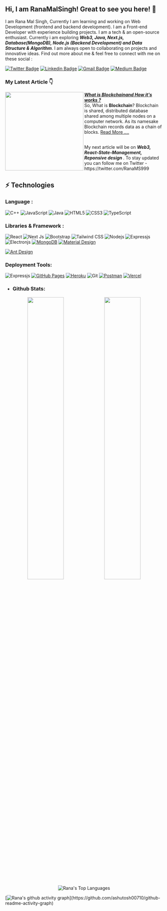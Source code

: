 ## Hi, I am RanaMalSingh! Great to see you here! 👋

I am Rana Mal Singh, Currently I am learning and working on Web Development (frontend and backend development). I am a Front-end Developer with experience building projects. I am a tech & an open-source enthusiast. Currently i am exploring <strong><em>Web3, Java, Next.js, Database(MongoDB), Node.js (Backend Development) and Data Structure & Algorithm</strong></em>. I am always open to collaborating on projects and innovative ideas. Find out more about me & feel free to connect with me on these social :

[![Twitter Badge](https://img.shields.io/badge/-RanaMalSingh-039BE5?style=flat-square&logo=Twitter&logoColor=white&link=https://twitter.com/RanaMS999)](https://twitter.com/RanaMS999)
[![Linkedin Badge](https://img.shields.io/badge/-RanaMalSingh-blue?style=flat-square&logo=Linkedin&logoColor=white&link=https://www.linkedin.com/in/rana-ms/)](https://www.linkedin.com/in/rana-ms/)
[![Gmail Badge](https://img.shields.io/badge/-ranams99911@gmail.com-c14438?style=flat-square&logo=Gmail&logoColor=white&link=mailto:ranams99911@gmail.com)](mailto:ranams99911@gmail.com)
[![Medium Badge](https://img.shields.io/badge/-RanaMalSingh-black?style=flat-square&logo=Medium&logoColor=white&link=https://medium.com/p/3a9b58d9d548)](https://medium.com/p/3a9b58d9d548)

### My Latest Article  👇
<p align="left">
<a href="https://medium.com/@ranams99911/a-simple-guide-to-blockchain-and-how-it-works-3a9b58d9d548" title="What is <strong><em>Blockchain</em></strong> and How it's works ? "><img src="https://miro.medium.com/max/700/1*Vy-pQtFm_vRoe2QIJUkhTg.png" width="250px" align="left" /></a>
<a href="https://medium.com/@ranams99911/a-simple-guide-to-blockchain-and-how-it-works-3a9b58d9d548" title="What is <strong><em>Blockchain</em></strong> and How it's works ?"> <strong><em> What is Blockchainand How it's works ? </em></strong></a>
<br/> 
So, What is <strong>Blockchain</strong>? Blockchain is shared, distributed database shared among multiple nodes on a computer network. As its namesake Blockchain records data as a chain of blocks. <a href="https://medium.com/@ranams99911/a-simple-guide-to-blockchain-and-how-it-works-3a9b58d9d548" >Read More ....</a>
</p> 
<br/>

<div>
	<span>My next article will be on <strong><em>Web3, React-State-Management, Reponsive design </em></strong>. To stay updated you can follow me on Twitter - https://twitter.com/RanaMS999</span>
</div>


## ⚡ Technologies

### Language :
![C++](https://img.shields.io/badge/-C++-00599C?style=flat-square&logo=c)
![JavaScript](https://img.shields.io/badge/-JavaScript-black?style=flat-square&logo=javascript)
![Java](https://img.shields.io/badge/-Java-blue?style=flat-square&logo=Java)
![HTML5](https://img.shields.io/badge/-HTML5-E34F26?style=flat-square&logo=html5&logoColor=white)
![CSS3](https://img.shields.io/badge/-CSS3-1572B6?style=flat-square&logo=css3)
![TypeScript](https://img.shields.io/badge/-TypeScript-FAFAFA?style=flat-square&logo=typescript)

### Libraries & Framework :

![React](https://img.shields.io/badge/-React-black?style=flat-square&logo=react)
![Next Js](https://img.shields.io/badge/-NextJs-black?style=flat-square&logo=Next.js) 
![Bootstrap](https://img.shields.io/badge/-Bootstrap-563D7C?style=flat-square&logo=bootstrap)
![Tailwind CSS](https://img.shields.io/badge/-tailwindcss-E1F5FE?style=flat-square&logo=tailwindcss)
![Nodejs](https://img.shields.io/badge/-Nodejs-black?style=flat-square&logo=Node.js)
![Expressjs](https://img.shields.io/badge/-Expressjs-black?style=flat-square&logo=express)
![Electronjs](https://img.shields.io/badge/-Electron-EEEEEE?style=flat-square&logo=electron)
<a href="#"><img alt="MongoDB" src ="https://img.shields.io/badge/MongoDB-%234ea94b.svg?logo=mongodb&logoColor=white"></a>
<a href="#"><img alt="Material Design" src="https://img.shields.io/badge/Material%20Design%20-%230081CB.svg?logo=material-design&logoColor=white"></a>

<a href="#"><img alt="Ant Design" src="https://img.shields.io/badge/Ant%20Design%20-%230081CB.svg?logo=ant-design&logoColor=white"></a>
### Deployment Tools:

![Expressjs](https://img.shields.io/badge/-Netlify-78909C?style=flat-square&logo=netlify)
<a href="#"><img alt="GitHub Pages" src="https://img.shields.io/badge/GitHub%20Pages-%23327FC7.svg?logo=github&logoColor=white"></a>
<a href="#"><img alt="Heroku" src="https://img.shields.io/badge/Heroku%20-%23430098.svg?logo=heroku&logoColor=white"></a>
![Git](https://img.shields.io/badge/-Git-black?style=flat-square&logo=git)
<a href="#"><img alt="Postman" src="https://img.shields.io/badge/Postman-FF6C37?logo=postman&logoColor=white"></a>
<a href="#"><img alt="Vercel" src="https://img.shields.io/badge/Vercel%20-%23000000.svg?logo=vercel&logoColor=white"></a>


- <h3>Github Stats:</h3>
<p align="center">
	
  <img width="48%" src="https://github-readme-stats.vercel.app/api?username=Ranamalsingh12&&show_icons=true&theme=tokyonight" />
  <img width="48%" src="https://github-readme-streak-stats.herokuapp.com/?user=Ranamalsingh12&theme=tokyonight" />
  
  <img alt="Rana's Top Languages" src="https://github-readme-stats.vercel.app/api/top-langs/?username=Ranamalsingh12&langs_count=8&count_private=true&layout=compact&theme=react&hide_border=true&bg_color=#004687&line_height=27" />
</p>

[![Rana's github activity graph](https://github-readme-activity-graph.cyclic.app/graph?username=Ranamalsingh12&bg_color=0f2d3d&color=1cadfb&line=1cadfb&point=1cadfb&area=true&hide_border=true")](https://github.com/ashutosh00710/github-readme-activity-graph)
